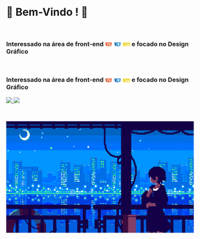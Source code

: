 # 🌃 Bem-Vindo ! 💙
<div><br>
  <h3 align="left">
    Interessado na área de front-end
    <img align="center" alt="DSS-HTML" height="10" width="20" src="https://raw.githubusercontent.com/devicons/devicon/master/icons/html5/html5-original.svg">
    <img align="center" alt="DSS-CSS" height="10" width="20" src="https://raw.githubusercontent.com/devicons/devicon/master/icons/css3/css3-original.svg">
    <img align="center" alt="DSS-Js" height="10" width="20" src="https://raw.githubusercontent.com/devicons/devicon/master/icons/javascript/javascript-plain.svg">
     e focado no Design Gráfico
  </h3>
  </div>
<div style="display:inline_block">
  <div><br>
  <h3 align="left">
    Interessado na área de front-end
    <img align="center" alt="DSS-HTML" height="10" width="20" src="https://raw.githubusercontent.com/devicons/devicon/master/icons/html5/html5-original.svg">
    <img align="center" alt="DSS-CSS" height="10" width="20" src="https://raw.githubusercontent.com/devicons/devicon/master/icons/css3/css3-original.svg">
    <img align="center" alt="DSS-Js" height="10" width="20" src="https://raw.githubusercontent.com/devicons/devicon/master/icons/javascript/javascript-plain.svg">
     e focado no Design Gráfico
  </h3>
  </div>
<div>
  <a href="https://github.com/DSSfish">
  <img height="180em" src="https://github-readme-stats.vercel.app/api?username=DSSfish&show_icons=true&theme=prussian&include_all_commits=true&count_private=true&locale"/>
  <img height="180em" src="https://github-readme-stats.vercel.app/api/top-langs/?username=DSSfish&layout=compact&langs_count=7&theme=prussian"/>
</div>
  
  ##
  
  <!--<div>
    <a href = "mailto:#@gmail.com"><img src="https://img.shields.io/badge/-Gmail-%23333?style=for-the-badge&logo=gmail&logoColor=white" target="_blank"></a>
    <a href="https://www.linkedin.com/in/#" target="_blank"><img src="https://img.shields.io/badge/-LinkedIn-%230077B5?style=for-the-badge&logo=linkedin&logoColor=white" target="_blank"></a>
    </div>-->
  
  </div>
  
  
  
 <div align="center"><br>
 <img height="300px" alt="gif" src="blueCity2.gif">
 </div>
